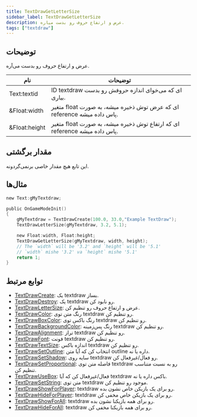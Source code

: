 ```yaml
---
title: TextDrawGetLetterSize
sidebar_label: TextDrawGetLetterSize
description: عرض و ارتفاع حروف رو بدست میاره.
tags: ["textdraw"]
---
```


<VersionWarn version='omp v1.1.0.2612' />

## توضیحات

عرض و ارتفاع حروف رو بدست می‌آره.

| نام           | توضیحات                                                       |
| ------------- | ----------------------------------------------------------------- |
| Text:textid   | ID textdraw ای که می‌خوای اندازه حروفش رو بدست بیاری.                     |
| &Float:width  | متغیر float ای که عرض توش ذخیره میشه، به صورت reference پاس داده میشه.  |
| &Float:height | متغیر float ای که ارتفاع توش ذخیره میشه، به صورت reference پاس داده میشه. |

## مقدار برگشتی

این تابع هیچ مقدار خاصی برنمی‌گردونه.

## مثال‌ها

```c
new Text:gMyTextdraw;

public OnGameModeInit()
{
    gMyTextdraw = TextDrawCreate(100.0, 33.0,"Example TextDraw");
    TextDrawLetterSize(gMyTextdraw, 3.2, 5.1);

    new Float:width, Float:height;
    TextDrawGetLetterSize(gMyTextdraw, width, height);
    // The `width` will be '3.2' and `height` will be '5.1'
    // `width` mishe '3.2' va `height` mishe '5.1'
    return 1;
}
```

## توابع مرتبط

- [TextDrawCreate](TextDrawCreate): یک textdraw بساز.
- [TextDrawDestroy](TextDrawDestroy): یک textdraw رو نابود کن.
- [TextDrawLetterSize](TextDrawLetterSize): عرض و ارتفاع حروف رو تنظیم کن.
- [TextDrawColor](TextDrawColor): رنگ متن توی textdraw رو تنظیم کن.
- [TextDrawBoxColor](TextDrawBoxColor): رنگ باکس توی textdraw رو تنظیم کن.
- [TextDrawBackgroundColor](TextDrawBackgroundColor): رنگ پس‌زمینه textdraw رو تنظیم کن.
- [TextDrawAlignment](TextDrawAlignment): تراز textdraw رو تنظیم کن.
- [TextDrawFont](TextDrawFont): فونت textdraw رو تنظیم کن.
- [TextDrawTextSize](TextDrawTextSize): اندازه باکس textdraw رو تنظیم کن.
- [TextDrawSetOutline](TextDrawSetOutline): انتخاب کن که آیا متن outline داره یا نه.
- [TextDrawSetShadow](TextDrawSetShadow): سایه روی textdraw رو فعال/غیرفعال کن.
- [TextDrawSetProportional](TextDrawSetProportional): فاصله متن توی textdraw رو به نسبت متناسب تنظیم کن.
- [TextDrawUseBox](TextDrawUseBox): فعال/غیرفعال کن که آیا textdraw باکس داره یا نه.
- [TextDrawSetString](TextDrawSetString): متن توی textdraw موجود رو تنظیم کن.
- [TextDrawShowForPlayer](TextDrawShowForPlayer): textdraw رو برای یک بازیکن خاص نشون بده.
- [TextDrawHideForPlayer](TextDrawHideForPlayer): textdraw رو برای یک بازیکن خاص مخفی کن.
- [TextDrawShowForAll](TextDrawShowForAll): textdraw رو برای همه بازیکنا نشون بده.
- [TextDrawHideForAll](TextDrawHideForAll): textdraw رو برای همه بازیکنا مخفی کن.
